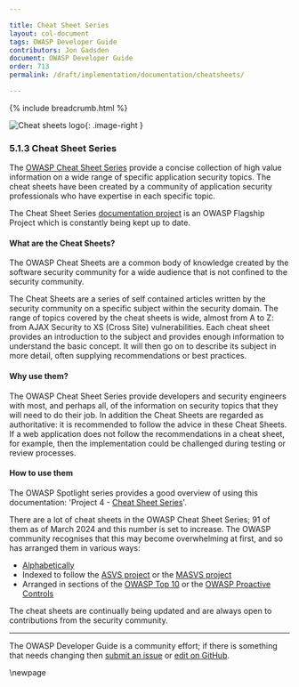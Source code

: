 ```yaml
---

title: Cheat Sheet Series
layout: col-document
tags: OWASP Developer Guide
contributors: Jon Gadsden
document: OWASP Developer Guide
order: 713
permalink: /draft/implementation/documentation/cheatsheets/

---
```


{% include breadcrumb.html %}

<style type="text/css">
.image-right {
  height: 180px;
  display: block;
  margin-left: auto;
  margin-right: auto;
  float: right;
}
</style>

![Cheat sheets logo](../../../../assets/images/logos/cheatsheets.png "OWASP Cheat Sheets"){: .image-right }

### 5.1.3 Cheat Sheet Series

The [OWASP Cheat Sheet Series][cheatsheets] provide a concise collection of high value information
on a wide range of specific application security topics.
The cheat sheets have been created by a community of application security professionals
who have expertise in each specific topic.

The Cheat Sheet Series [documentation project][cheatproject] is an OWASP Flagship Project
which is constantly being kept up to date.

#### What are the Cheat Sheets?

The OWASP Cheat Sheets are a common body of knowledge created by the software security community
for a wide audience that is not confined to the security community.

The Cheat Sheets are a series of self contained articles written by the security community
on a specific subject within the security domain.
The range of topics covered by the cheat sheets is wide, almost from A to Z:
from AJAX Security to XS (Cross Site) vulnerabilities.
Each cheat sheet provides an introduction to the subject and provides enough information to understand the basic concept.
It will then go on to describe its subject in more detail, often supplying recommendations or best practices.

#### Why use them?

The OWASP Cheat Sheet Series provide developers and security engineers with most, and perhaps all,
of the information on security topics that they will need to do their job.
In addition the Cheat Sheets are regarded as authoritative: it is recommended to follow the advice in these Cheat Sheets.
If a web application does not follow the recommendations in a cheat sheet, for example,
then the implementation could be challenged during testing or review processes.

#### How to use them

The OWASP Spotlight series provides a good overview of using this documentation:
'Project 4 - [Cheat Sheet Series][spotlight04]'.

There are a lot of cheat sheets in the OWASP Cheat Sheet Series;
91 of them as of March 2024 and this number is set to increase.
The OWASP community recognises that this may become overwhelming at first, and so has arranged them in various ways:

* [Alphabetically][cheatsheet-alpha]
* Indexed to follow the [ASVS project][cheatsheet-asvs] or the [MASVS project][cheatsheet-masvs]
* Arranged in sections of the [OWASP Top 10][cheatsheet-top10] or the [OWASP Proactive Controls][cheatsheet-proactive]

The cheat sheets are continually being updated and are always open to contributions from the security community.

----

The OWASP Developer Guide is a community effort; if there is something that needs changing
then [submit an issue][issue070103] or [edit on GitHub][edit070103].

[cheatproject]: https://owasp.org/www-project-cheat-sheets/
[cheatsheets]: https://cheatsheetseries.owasp.org/
[cheatsheet-alpha]: https://cheatsheetseries.owasp.org/Glossary.html
[cheatsheet-asvs]: https://cheatsheetseries.owasp.org/IndexASVS.html
[cheatsheet-masvs]: https://cheatsheetseries.owasp.org/IndexMASVS.html
[cheatsheet-proactive]: https://cheatsheetseries.owasp.org/IndexProactiveControls.html
[cheatsheet-top10]: https://cheatsheetseries.owasp.org/IndexTopTen.html
[edit070103]: https://github.com/OWASP/www-project-developer-guide/blob/main/draft/07-implementation/01-documentation/03-cheatsheets.md
[issue070103]: https://github.com/OWASP/www-project-developer-guide/issues/new?labels=content&template=request.md&title=Update:%2007-implementation/01-documentation/03-cheatsheets
[spotlight04]: https://youtu.be/S1cVYRDeiPQ

\newpage
